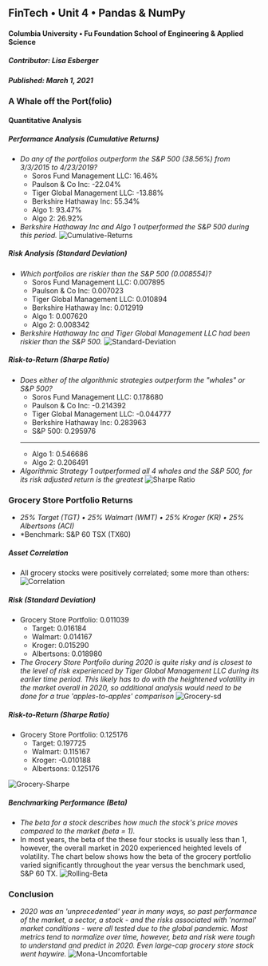 ## FinTech • Unit 4 • Pandas & NumPy
#### Columbia University • Fu Foundation School of Engineering & Applied Science
##### Contributor:  Lisa Esberger
##### Published:  March 1, 2021

### A Whale off the Port(folio)

#### Quantitative Analysis 
##### Performance Analysis (Cumulative Returns)
* *Do any of the portfolios outperform the S&P 500 (38.56%) from 3/3/2015 to 4/23/2019?*
  * Soros Fund Management LLC: 16.46%
  * Paulson & Co Inc: -22.04%
  * Tiger Global Management LLC: -13.88%
  * Berkshire Hathaway Inc: 55.34%
  * Algo 1: 93.47%
  * Algo 2: 26.92%
* *Berkshire Hathaway Inc and Algo 1 outperformed the S&P 500 during this period.*
![Cumulative-Returns](https://github.com/1monalisa1/04-Pandas-NumPy/blob/05e5c55e528ba606a2284fad5fa4cbe869a551e4/Resources/04-Cumulative-Returns.png)

##### Risk Analysis (Standard Deviation)
* *Which portfolios are riskier than the S&P 500 (0.008554)?*
  * Soros Fund Management LLC: 0.007895
  * Paulson & Co Inc: 0.007023
  * Tiger Global Management LLC: 0.010894
  * Berkshire Hathaway Inc: 0.012919
  * Algo 1: 0.007620
  * Algo 2: 0.008342
* *Berkshire Hathaway Inc and Tiger Global Management LLC had been riskier than the S&P 500.*
![Standard-Deviation](https://github.com/1monalisa1/04-Pandas-NumPy/blob/d34c63dd5074812253a7c8c0969aa5340bf745cb/Resources/04-Standard-Deviation.png)

##### Risk-to-Return (Sharpe Ratio)
* *Does either of the algorithmic strategies outperform the "whales" or S&P 500?*
  * Soros Fund Management LLC: 0.178680
  * Paulson & Co Inc: -0.214392
  * Tiger Global Management LLC: -0.044777
  * Berkshire Hathaway Inc: 0.283963
  * S&P 500: 0.295976
  ------------------------------------------------
  * Algo 1: 0.546686
  * Algo 2: 0.206491
* *Algorithmic Strategy 1 outperformed all 4 whales and the S&P 500, for its risk adjusted return is the greatest*
![Sharpe Ratio](https://github.com/1monalisa1/04-Pandas-NumPy/blob/3775097a0fada12672d48a45e5fe426a9f4c928c/Resources/04-Sharpe-Ratio.png)

### Grocery Store Portfolio Returns
* *25% Target (TGT) • 25% Walmart (WMT) • 25% Kroger (KR) • 25% Albertsons (ACI)*
* *Benchmark: S&P 60 TSX (TX60)

##### Asset Correlation  
  * All grocery stocks were positively correlated; some more than others:
 ![Correlation](https://github.com/1monalisa1/04-Pandas-NumPy/blob/324c4974042733c973e9a7ab5c7f91fd08a6e27b/Resources/04-Correlation.png)
 
##### Risk (Standard Deviation)
  * Grocery Store Portfolio: 0.011039
    * Target:  0.016184
    * Walmart: 0.014167
    * Kroger: 0.015290
    * Albertsons: 0.018980
* *The Grocery Store Portfolio during 2020 is quite risky and is closest to the level of risk experienced by Tiger Global Management LLC during its earlier time period. This likely has to do with the heightened volatility in the market overall in 2020, so additional analysis would need to be done for a true 'apples-to-apples' comparison*
![Grocery-sd](https://github.com/1monalisa1/04-Pandas-NumPy/blob/2d8a56826e9b3e08dd358d6d34fc4414373d5b46/Resources/04-Grocery-sd.png)

##### Risk-to-Return (Sharpe Ratio)
  * Grocery Store Portfolio: 0.125176
    * Target:  0.197725
    * Walmart: 0.115167
    * Kroger: -0.010188
    * Albertsons: 0.125176

![Grocery-Sharpe](https://github.com/1monalisa1/04-Pandas-NumPy/blob/df5c57c9190c4ac9845f6d2045f1a588a8ef7dab/Resources/04-Grocery-Sharpe.png)

##### Benchmarking Performance (Beta)
 * *The beta for a stock describes how much the stock's price moves compared to the market (beta = 1).*
 * In most years, the beta of the these four stocks is usually less than 1, however, the overall market in 2020 experienced heighted levels of volatility.  The chart below shows how the beta of the grocery portfolio varied significantly throughout the year versus the benchmark used, S&P 60 TX.
![Rolling-Beta](https://github.com/1monalisa1/04-Pandas-NumPy/blob/96beee3dbc40e5347c203cd1d470ccb2e56ab198/Resources/04-Rolling-Beta.png)

### Conclusion
* *2020 was an 'unprecedented' year in many ways, so past performance of the market, a sector, a stock - and the risks associated with 'normal' market conditions - were all tested due to the global pandemic. Most metrics tend to normalize over time, however, beta and risk were tough to understand and predict in 2020. Even large-cap grocery store stock went haywire.*
![Mona-Uncomfortable](https://github.com/1monalisa1/04-Pandas-NumPy/blob/40fec44f2890d5f6a3313ab7f40e86cfbfeebf22/Resources/IMG_1577B54F8244-1.jpeg)
